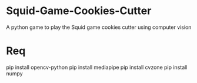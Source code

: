 # Squid-Game-Cookies-Cutter
A python game to play the Squid game cookies cutter using computer vision

# Req
pip install opencv-python
pip install mediapipe
pip install cvzone
pip install numpy

